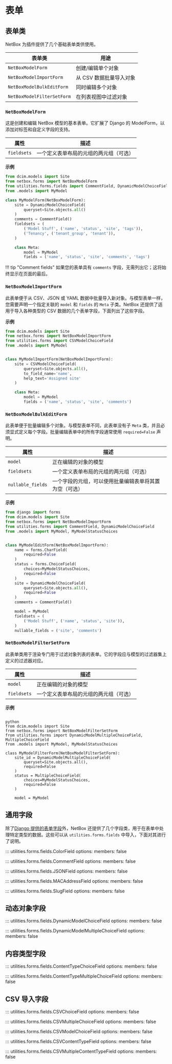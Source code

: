 # 表单

## 表单类

NetBox 为插件提供了几个基础表单类供使用。

| 表单类                 | 用途                                |
|-----------------------|-------------------------------------|
| `NetBoxModelForm`      | 创建/编辑单个对象                   |
| `NetBoxModelImportForm`| 从 CSV 数据批量导入对象              |
| `NetBoxModelBulkEditForm`| 同时编辑多个对象                   |
| `NetBoxModelFilterSetForm`| 在列表视图中过滤对象              |

### `NetBoxModelForm`

这是创建和编辑 NetBox 模型的基本表单。它扩展了 Django 的 ModelForm，以添加对标签和自定义字段的支持。

| 属性       | 描述                               |
|------------|------------------------------------|
| `fieldsets`| 一个定义表单布局的元组的两元组（可选）|

**示例**

```python
from dcim.models import Site
from netbox.forms import NetBoxModelForm
from utilities.forms.fields import CommentField, DynamicModelChoiceField
from .models import MyModel

class MyModelForm(NetBoxModelForm):
    site = DynamicModelChoiceField(
        queryset=Site.objects.all()
    )
    comments = CommentField()
    fieldsets = (
        ('Model Stuff', ('name', 'status', 'site', 'tags')),
        ('Tenancy', ('tenant_group', 'tenant')),
    )

    class Meta:
        model = MyModel
        fields = ('name', 'status', 'site', 'comments', 'tags')
```

!!! tip "Comment fields"
    如果您的表单具有 `comments` 字段，无需列出它；这将始终显示在页面的最后。

### `NetBoxModelImportForm`

此表单便于从 CSV、JSON 或 YAML 数据中批量导入新对象。与模型表单一样，您需要声明一个指定关联的 `model` 和 `fields` 的 `Meta` 子类。NetBox 还提供了适用于导入各种类型的 CSV 数据的几个表单字段，下面列出了这些字段。

**示例**

```python
from dcim.models import Site
from netbox.forms import NetBoxModelImportForm
from utilities.forms import CSVModelChoiceField
from .models import MyModel


class MyModelImportForm(NetBoxModelImportForm):
    site = CSVModelChoiceField(
        queryset=Site.objects.all(),
        to_field_name='name',
        help_text='Assigned site'
    )

    class Meta:
        model = MyModel
        fields = ('name', 'status', 'site', 'comments')
```

### `NetBoxModelBulkEditForm`

此表单便于批量编辑多个对象。与模型表单不同，此表单没有子 `Meta` 类，并且必须显式定义每个字段。批量编辑表单中的所有字段通常使用 `required=False` 声明。

| 属性             | 描述                                                    |
|-------------------|--------------------------------------------------------|
| `model`           | 正在编辑的对象的模型                                      |
| `fieldsets`       | 一个定义表单布局的元组的两元组（可选）                 |
| `nullable_fields` | 一个字段的元组，可以使用批量编辑表单将其置为空（可选）  |

**示例**

```python
from django import forms
from dcim.models import Site
from netbox.forms import NetBoxModelImportForm
from utilities.forms import CommentField, DynamicModelChoiceField
from .models import MyModel, MyModelStatusChoices


class MyModelEditForm(NetBoxModelImportForm):
    name = forms.CharField(
        required=False
    )
    status = forms.ChoiceField(
        choices=MyModelStatusChoices,
        required=False
    )
    site = DynamicModelChoiceField(
        queryset=Site.objects.all(),
        required=False
    )
    comments = CommentField()

    model = MyModel
    fieldsets = (
        ('Model Stuff', ('name', 'status', 'site')),
    )
    nullable_fields = ('site', 'comments')
```

### `NetBoxModelFilterSetForm`

此表单类用于渲染专门用于过滤对象列表的表单。它的字段应与模型的过滤器集上定义的过滤器对应。

| 属性             | 描述                                         |
|-------------------|---------------------------------------------|
| `model`           | 正在编辑的对象的模型                           |
| `fieldsets`       | 一个定义表单布局的元组的两元组（可选）      |

**示例**

```

python
from dcim.models import Site
from netbox.forms import NetBoxModelFilterSetForm
from utilities.forms import DynamicModelMultipleChoiceField, MultipleChoiceField
from .models import MyModel, MyModelStatusChoices

class MyModelFilterForm(NetBoxModelFilterSetForm):
    site_id = DynamicModelMultipleChoiceField(
        queryset=Site.objects.all(),
        required=False
    )
    status = MultipleChoiceField(
        choices=MyModelStatusChoices,
        required=False
    )

    model = MyModel
```

## 通用字段

除了[Django 提供的表单字段](https://docs.djangoproject.com/en/stable/ref/forms/fields/)外，NetBox 还提供了几个字段类，用于在表单中处理特定类型的数据。这些可以从 `utilities.forms.fields` 中导入，下面对其进行了说明。

::: utilities.forms.fields.ColorField
    options:
      members: false

::: utilities.forms.fields.CommentField
    options:
      members: false

::: utilities.forms.fields.JSONField
    options:
      members: false

::: utilities.forms.fields.MACAddressField
    options:
      members: false

::: utilities.forms.fields.SlugField
    options:
      members: false

## 动态对象字段

::: utilities.forms.fields.DynamicModelChoiceField
    options:
      members: false

::: utilities.forms.fields.DynamicModelMultipleChoiceField
    options:
      members: false

## 内容类型字段

::: utilities.forms.fields.ContentTypeChoiceField
    options:
      members: false

::: utilities.forms.fields.ContentTypeMultipleChoiceField
    options:
      members: false

## CSV 导入字段

::: utilities.forms.fields.CSVChoiceField
    options:
      members: false

::: utilities.forms.fields.CSVMultipleChoiceField
    options:
      members: false

::: utilities.forms.fields.CSVModelChoiceField
    options:
      members: false

::: utilities.forms.fields.CSVContentTypeField
    options:
      members: false

::: utilities.forms.fields.CSVMultipleContentTypeField
    options:
      members: false
